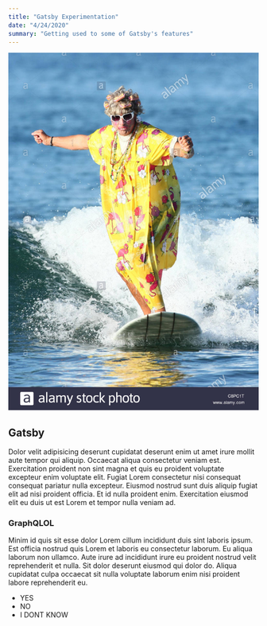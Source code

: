 ```yaml
---
title: "Gatsby Experimentation"
date: "4/24/2020"
summary: "Getting used to some of Gatsby's features"
---
```


![surfin granny](./granny.jpg)

## Gatsby

Dolor velit adipisicing deserunt cupidatat deserunt enim ut amet irure mollit aute tempor qui aliquip. Occaecat aliqua consectetur veniam est. Exercitation proident non sint magna et quis eu proident voluptate excepteur enim voluptate elit. Fugiat Lorem consectetur nisi consequat consequat pariatur nulla excepteur. Eiusmod nostrud sunt duis aliquip fugiat elit ad nisi proident officia. Et id nulla proident enim. Exercitation eiusmod elit eu duis ut est Lorem et tempor nulla veniam ad.

### GraphQLOL

Minim id quis sit esse dolor Lorem cillum incididunt duis sint laboris ipsum. Est officia nostrud quis Lorem et laboris eu consectetur laborum. Eu aliqua laborum non ullamco. Aute irure ad incididunt irure eu proident nostrud velit reprehenderit et nulla. Sit dolor deserunt eiusmod qui dolor do. Aliqua cupidatat culpa occaecat sit nulla voluptate laborum enim nisi proident labore reprehenderit eu.

- YES
- NO
- I DONT KNOW
